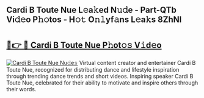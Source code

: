 ## Cardi B Toute Nue L𝚎a𝚔ed N𝚞𝚍e - Part-QTb Vi𝚍𝚎o P𝚑𝚘tos - H𝚘𝚝 O𝚗𝚕yf𝚊ns L𝚎a𝚔s 8ZhNl

# <h2><a href="http://kf01per.oniu.top/?m=Cardi+B+Toute+Nue">🔗👉 🔴 Cardi B Toute Nue P𝚑ot𝚘𝚜 V𝚒d𝚎o</a></h2>

[![Cardi B Toute Nue Nu𝚍e𝚜](https://i.imgur.com/0qMVB7G.gif)](http://kf01per.oniu.top/?m=Cardi+B+Toute+Nue)
Virtual content creator and entertainer Cardi B Toute Nue, recognized for distributing dance and lifestyle inspiration through trending dance trends and short videos. Inspiring speaker Cardi B Toute Nue, celebrated for their ability to motivate and inspire others through their words.  
